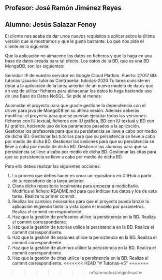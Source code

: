 ## Profesor: José Ramón Jiménez Reyes
## Alumno: Jesús Salazar Fenoy

El cliente nos acaba de dar unos nuevos requisitos a aplicar sobre la última versión que le mostramos y que le gustó bastante. Lo que nos pide el cliente es lo siguiente:

Que la aplicación no almacene los datos en ficheros y que lo haga en una base de datos creada para tal efecto.
Los datos de la BD, que es una BD MongoDB, son los siguientes:

Servidor: IP de vuestro servidor en Google Cloud Platfom.
Puerto: 27017
BD: tutorias
Usuario: tutorias
Contraseña: tutorias-2020
Tu tarea consiste en dotar a la aplicación de la tarea anterior de un nuevo modelo de datos que en vez de utilizar ficheros para almacenar los datos lo haga haciendo uso de una Base de Datos NoSQL. Se pide al menos:

Acomodar el proyecto para que gradle gestione la dependencia con el driver para java de MongoDB en su última vesión. Además deberás modificar el proyecto para que se puedan ejecutar todas las versiones: ficheros con IU textual, ficheros con IU gráfica, BD con IU textual y BD con IU gráfica, haciendo uso de los parámetros pasados a la aplicación.
Gestionar los profesores para que su persistencia se lleve a cabo por medio de dicha BD.
Gestionar las tutorías para que su persistencia se lleve a cabo por medio de dicha BD.
Gestionar las sesiones para que su persistencia se lleve a cabo por medio de dicha BD.
Gestionar los alumnos para que su persistencia se lleve a cabo por medio de dicha BD.
Gestionar las citas para que su persistencia se lleve a cabo por medio de dicha BD.

Para ello debes realizar las siguientes acciones:

1. Lo primero que debes hacer es crear un repositorio  en GitHub a partir de tu repositorio de la tarea anterior.
2. Clona dicho repositorio localmente para empezar a modicfiarlo. Modifica el fichero README.md para que indique tus datos y los de esta tarea. Realiza tu primer commit.
3. Realiza los cambios necesarios para que el proyecto pueda lanzar la aplicación eligiendo tanto la vista como el modelo por parámetros. Realiza el commit correspondiente.
4. Haz que la gestión de profesores utilice la persistencia en la BD. Realiza el commit correspondiente.
5. Haz que la gestión de tutorías utilice la persistencia en la BD. Realiza el commit correspondiente.
6. Haz que la gestión de sesiones utilice la persistencia en la BD. Realiza el commit correspondiente.
7. Haz que la gestión de alumnos utilice la persistencia en la BD. Realiza el commit correspondiente.
8. Haz que la gestión de citas utilice la persistencia en la BD. Realiza el commit correspondiente.
<<<<<<< HEAD
"# Tutorias-v5" 
=======

>>>>>>> refs/remotes/origin/master

